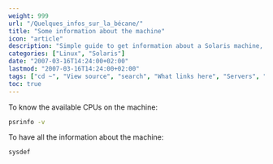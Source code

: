 ```yaml
---
weight: 999
url: "/Quelques_infos_sur_la_bécane/"
title: "Some information about the machine"
icon: "article"
description: "Simple guide to get information about a Solaris machine, including CPU details and system configuration."
categories: ["Linux", "Solaris"]
date: "2007-03-16T14:24:00+02:00"
lastmod: "2007-03-16T14:24:00+02:00"
tags: ["cd ~", "View source", "search", "What links here", "Servers", "Special pages", "Network", "Development", "Resume", "Solaris"]
toc: true
---
```


To know the available CPUs on the machine:

```bash
psrinfo -v
```

To have all the information about the machine:

```bash
sysdef
```